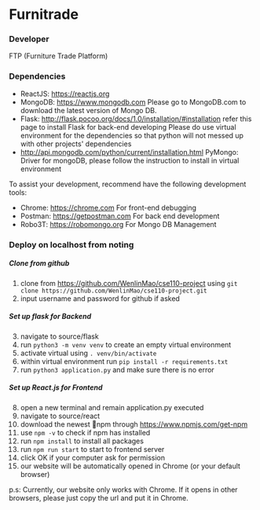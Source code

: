# Furnitrade

### Developer

FTP (Furniture Trade Platform)

### Dependencies
* ReactJS: https://reactjs.org
* MongoDB: https://www.mongodb.com Please go to MongoDB.com to download the latest version of Mongo DB.
* Flask: http://flask.pocoo.org/docs/1.0/installation/#installation refer this page to install Flask for back-end developing
  Please do use virtual environment for the dependencies so that python will not messed up with other projects' dependencies
* http://api.mongodb.com/python/current/installation.html PyMongo: Driver for mongoDB, please follow the instruction to
  install in virtual environment

To assist your development, recommend have the following development tools:

* Chrome: https://chrome.com For front-end debugging
* Postman: https://getpostman.com For back end development
* Robo3T: https://robomongo.org For Mongo DB Management

### Deploy on localhost from noting
##### Clone from github
1. clone from https://github.com/WenlinMao/cse110-project using `git clone https://github.com/WenlinMao/cse110-project.git`
2. input username and password for github if asked
##### Set up flask for Backend
3. navigate to source/flask
4. run `python3 -m venv venv` to create an empty virtual environment
5. activate virtual using `. venv/bin/activate`
6. within virtual environment run `pip install -r requirements.txt`
7. run `python3 application.py` and make sure there is no error
##### Set up React.js for Frontend
8. open a new terminal and remain application.py executed
9. navigate to source/react
10. download the newest npm through https://www.npmjs.com/get-npm
11. use `npm -v` to check if npm has installed
12. run `npm install` to install all packages
13. run `npm run start` to start to frontend server
14. click OK if your computer ask for permission
15. our website will be automatically opened in Chrome (or your default browser)

p.s: Currently, our website only works with Chrome. If it opens in other browsers, please just copy the url and put it in Chrome.
